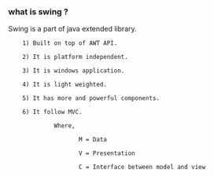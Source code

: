 ### what is swing ?

Swing is a part of java extended library.

        1) Built on top of AWT API.

        2) It is platform independent.

        3) It is windows application.

        4) It is light weighted.

        5) It has more and powerful components.

        6) It follow MVC.

                 Where,

                        M = Data   

                        V = Presentation

                        C = Interface between model and view
